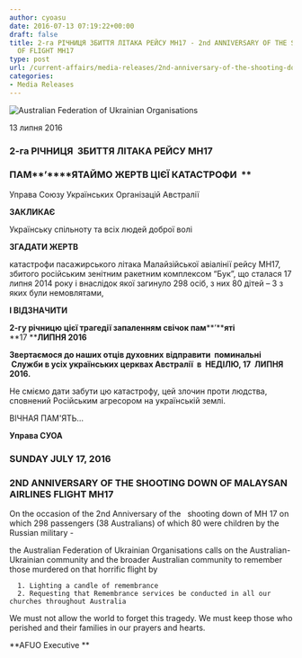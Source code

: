 ```yaml
---
author: cyoasu
date: 2016-07-13 07:19:22+00:00
draft: false
title: 2-га РІЧНИЦЯ ЗБИТТЯ ЛІТАКА РЕЙСУ МН17 - 2nd ANNIVERSARY OF THE SHOOTING DOWN
  OF FLIGHT MH17
type: post
url: /current-affairs/media-releases/2nd-anniversary-of-the-shooting-down-of-flight-mh17/
categories:
- Media Releases
---
```


![Australian Federation of Ukrainian Organisations](http://www.ozeukes.com/wp-content/uploads/2014/10/image001.png)


13 липня 2016


### **2-га РІЧНИЦЯ  ЗБИТТЯ ЛІТАКА РЕЙСУ МН17**




### **ПАМ****’****ЯТАЙМО ЖЕРТВ ЦІЄЇ КАТАСТРОФИ  **




Управа Союзу Українських Організацій Австралії




**ЗАКЛИКАЄ**




Українську спільноту та всіх людей доброї волі




**ЗГАДАТИ ЖЕРТВ**


катастрофи пасажирського літака Малайзійської авіалінії рейсу МН17, збитого російським зенітним ракетним комплексом “Бук”, що сталася 17 липня 2014 року і внаслідок якої загинуло 298 осіб, з них 80 дітей – 3 з яких були немовлятами,


**І ВІДЗНАЧИТИ**




**2-гу річницю цієї трагедії запаленням свічок пам****’****яті** **17 ****ЛИПНЯ 2016**




**Звертаємося до наших отців духовних** **відправити  поминальні  Служби в усіх українських церквах Австралії  в  НЕДІЛЮ, 17  ЛИПНЯ 2016.**


Не сміємо дати забути цю катастрофу, цей злочин проти людства, сповнений Російським агресором на українській землі.

ВІЧНАЯ ПАМ'ЯТЬ…


**Управа СУОА**





### SUNDAY JULY 17, 2016




### 2ND ANNIVERSARY OF THE SHOOTING DOWN OF MALAYSAN AIRLINES FLIGHT MH17


On the occasion of the 2nd Anniversary of the   shooting down of MH 17 on which 298 passengers (38 Australians) of which 80 were children by the Russian military -

the Australian Federation of Ukrainian Organisations calls on the Australian-Ukrainian community and the broader Australian community to remember those murdered on that horrific flight by



 	  1. Lighting a candle of remembrance
 	  2. Requesting that Remembrance services be conducted in all our churches throughout Australia

We must not allow the world to forget this tragedy. We must keep those who perished and their families in our prayers and hearts.


**AFUO Executive **
